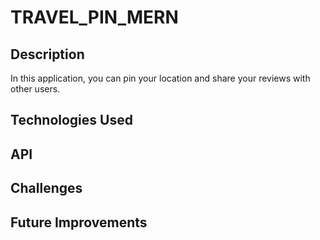# TRAVEL_PIN_MERN


## Description
In this application, you can pin your location and share your reviews with other users.

## Technologies Used


## API



## Challenges





## Future Improvements

